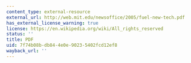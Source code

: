 ```yaml
---
content_type: external-resource
external_url: http://web.mit.edu/newsoffice/2005/fuel-new-tech.pdf
has_external_license_warning: true
license: https://en.wikipedia.org/wiki/All_rights_reserved
status: ''
title: PDF
uid: 7f74b08b-db84-4e0e-9023-5402fcd12ef8
wayback_url: ''
---
```

